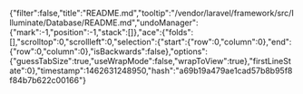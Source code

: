 {"filter":false,"title":"README.md","tooltip":"/vendor/laravel/framework/src/Illuminate/Database/README.md","undoManager":{"mark":-1,"position":-1,"stack":[]},"ace":{"folds":[],"scrolltop":0,"scrollleft":0,"selection":{"start":{"row":0,"column":0},"end":{"row":0,"column":0},"isBackwards":false},"options":{"guessTabSize":true,"useWrapMode":false,"wrapToView":true},"firstLineState":0},"timestamp":1462631248950,"hash":"a69b19a479ae1cad57b8b95f8f84b7b622c00166"}